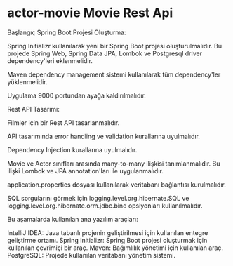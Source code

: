 # actor-movie Movie Rest Api
Başlangıç
Spring Boot Projesi Oluşturma:

Spring Initializr kullanılarak yeni bir Spring Boot projesi oluşturulmalıdır. Bu projede Spring Web, Spring Data JPA, Lombok ve Postgresql driver dependency'leri eklenmelidir.

Maven dependency management sistemi kullanılarak tüm dependency'ler yüklenmelidir.

Uygulama 9000 portundan ayağa kaldırılmalıdır.

Rest API Tasarımı:

Filmler için bir Rest API tasarlanmalıdır.

API tasarımında error handling ve validation kurallarına uyulmalıdır.

Dependency Injection kurallarına uyulmalıdır.

Movie ve Actor sınıfları arasında many-to-many ilişkisi tanımlanmalıdır. Bu ilişki Lombok ve JPA annotation'ları ile uygulanmalıdır.

application.properties dosyası kullanılarak veritabanı bağlantısı kurulmalıdır.

SQL sorgularını görmek için logging.level.org.hibernate.SQL ve logging.level.org.hibernate.orm.jdbc.bind opsiyonları kullanılmalıdır.

Bu aşamalarda kullanılan ana yazılım araçları:

IntelliJ IDEA: Java tabanlı projenin geliştirilmesi için kullanılan entegre geliştirme ortamı.
Spring Initializr: Spring Boot projesi oluşturmak için kullanılan çevrimiçi bir araç.
Maven: Bağımlılık yönetimi için kullanılan araç.
PostgreSQL: Projede kullanılan veritabanı yönetim sistemi.
